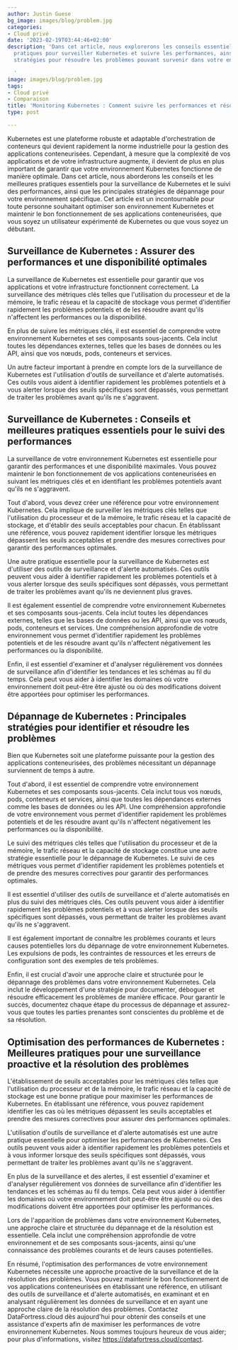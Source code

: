 ```yaml
---
author: Justin Guese
bg_image: images/blog/problem.jpg
categories:
- Cloud privé
date: '2023-02-19T03:44:46+02:00'
description: 'Dans cet article, nous explorerons les conseils essentiels et les meilleures
  pratiques pour surveiller Kubernetes et suivre les performances, ainsi que les meilleures
  stratégies pour résoudre les problèmes pouvant survenir dans votre environnement.

  '
image: images/blog/problem.jpg
tags:
- Cloud privé
- Comparaison
title: 'Monitoring Kubernetes : Comment suivre les performances et résoudre les problèmes'
type: post

---
```

Kubernetes est une plateforme robuste et adaptable d'orchestration de conteneurs qui devient rapidement la norme industrielle pour la gestion des applications conteneurisées. Cependant, à mesure que la complexité de vos applications et de votre infrastructure augmente, il devient de plus en plus important de garantir que votre environnement Kubernetes fonctionne de manière optimale. Dans cet article, nous aborderons les conseils et les meilleures pratiques essentiels pour la surveillance de Kubernetes et le suivi des performances, ainsi que les principales stratégies de dépannage pour votre environnement spécifique. Cet article est un incontournable pour toute personne souhaitant optimiser son environnement Kubernetes et maintenir le bon fonctionnement de ses applications conteneurisées, que vous soyez un utilisateur expérimenté de Kubernetes ou que vous soyez un débutant.

## Surveillance de Kubernetes : Assurer des performances et une disponibilité optimales

La surveillance de Kubernetes est essentielle pour garantir que vos applications et votre infrastructure fonctionnent correctement. La surveillance des métriques clés telles que l'utilisation du processeur et de la mémoire, le trafic réseau et la capacité de stockage vous permet d'identifier rapidement les problèmes potentiels et de les résoudre avant qu'ils n'affectent les performances ou la disponibilité.

En plus de suivre les métriques clés, il est essentiel de comprendre votre environnement Kubernetes et ses composants sous-jacents. Cela inclut toutes les dépendances externes, telles que les bases de données ou les API, ainsi que vos nœuds, pods, conteneurs et services.

Un autre facteur important à prendre en compte lors de la surveillance de Kubernetes est l'utilisation d'outils de surveillance et d'alerte automatisés. Ces outils vous aident à identifier rapidement les problèmes potentiels et à vous alerter lorsque des seuils spécifiques sont dépassés, vous permettant de traiter les problèmes avant qu'ils ne s'aggravent.

## Surveillance de Kubernetes : Conseils et meilleures pratiques essentiels pour le suivi des performances

La surveillance de votre environnement Kubernetes est essentielle pour garantir des performances et une disponibilité maximales. Vous pouvez maintenir le bon fonctionnement de vos applications conteneurisées en suivant les métriques clés et en identifiant les problèmes potentiels avant qu'ils ne s'aggravent.

Tout d'abord, vous devez créer une référence pour votre environnement Kubernetes. Cela implique de surveiller les métriques clés telles que l'utilisation du processeur et de la mémoire, le trafic réseau et la capacité de stockage, et d'établir des seuils acceptables pour chacun. En établissant une référence, vous pouvez rapidement identifier lorsque les métriques dépassent les seuils acceptables et prendre des mesures correctives pour garantir des performances optimales.

Une autre pratique essentielle pour la surveillance de Kubernetes est d'utiliser des outils de surveillance et d'alerte automatisés. Ces outils peuvent vous aider à identifier rapidement les problèmes potentiels et à vous alerter lorsque des seuils spécifiques sont dépassés, vous permettant de traiter les problèmes avant qu'ils ne deviennent plus graves.

Il est également essentiel de comprendre votre environnement Kubernetes et ses composants sous-jacents. Cela inclut toutes les dépendances externes, telles que les bases de données ou les API, ainsi que vos nœuds, pods, conteneurs et services. Une compréhension approfondie de votre environnement vous permet d'identifier rapidement les problèmes potentiels et de les résoudre avant qu'ils n'affectent négativement les performances ou la disponibilité.

Enfin, il est essentiel d'examiner et d'analyser régulièrement vos données de surveillance afin d'identifier les tendances et les schémas au fil du temps. Cela peut vous aider à identifier les domaines où votre environnement doit peut-être être ajusté ou où des modifications doivent être apportées pour optimiser les performances.

## Dépannage de Kubernetes : Principales stratégies pour identifier et résoudre les problèmes

Bien que Kubernetes soit une plateforme puissante pour la gestion des applications conteneurisées, des problèmes nécessitant un dépannage surviennent de temps à autre.

Tout d'abord, il est essentiel de comprendre votre environnement Kubernetes et ses composants sous-jacents. Cela inclut tous vos nœuds, pods, conteneurs et services, ainsi que toutes les dépendances externes comme les bases de données ou les API. Une compréhension approfondie de votre environnement vous permet d'identifier rapidement les problèmes potentiels et de les résoudre avant qu'ils n'affectent négativement les performances ou la disponibilité.

Le suivi des métriques clés telles que l'utilisation du processeur et de la mémoire, le trafic réseau et la capacité de stockage constitue une autre stratégie essentielle pour le dépannage de Kubernetes. Le suivi de ces métriques vous permet d'identifier rapidement les problèmes potentiels et de prendre des mesures correctives pour garantir des performances optimales.

Il est essentiel d'utiliser des outils de surveillance et d'alerte automatisés en plus du suivi des métriques clés. Ces outils peuvent vous aider à identifier rapidement les problèmes potentiels et à vous alerter lorsque des seuils spécifiques sont dépassés, vous permettant de traiter les problèmes avant qu'ils ne s'aggravent.

Il est également important de connaître les problèmes courants et leurs causes potentielles lors du dépannage de votre environnement Kubernetes. Les expulsions de pods, les contraintes de ressources et les erreurs de configuration sont des exemples de tels problèmes.

Enfin, il est crucial d'avoir une approche claire et structurée pour le dépannage des problèmes dans votre environnement Kubernetes. Cela inclut le développement d'une stratégie pour documenter, déboguer et résoudre efficacement les problèmes de manière efficace. Pour garantir le succès, documentez chaque étape du processus de dépannage et assurez-vous que toutes les parties prenantes sont conscientes du problème et de sa résolution.


## Optimisation des performances de Kubernetes : Meilleures pratiques pour une surveillance proactive et la résolution des problèmes

L'établissement de seuils acceptables pour les métriques clés telles que l'utilisation du processeur et de la mémoire, le trafic réseau et la capacité de stockage est une bonne pratique pour maximiser les performances de Kubernetes. En établissant une référence, vous pouvez rapidement identifier les cas où les métriques dépassent les seuils acceptables et prendre des mesures correctives pour assurer des performances optimales.

L'utilisation d'outils de surveillance et d'alerte automatisés est une autre pratique essentielle pour optimiser les performances de Kubernetes. Ces outils peuvent vous aider à identifier rapidement les problèmes potentiels et à vous informer lorsque des seuils spécifiques sont dépassés, vous permettant de traiter les problèmes avant qu'ils ne s'aggravent.

En plus de la surveillance et des alertes, il est essentiel d'examiner et d'analyser régulièrement vos données de surveillance afin d'identifier les tendances et les schémas au fil du temps. Cela peut vous aider à identifier les domaines où votre environnement doit peut-être être ajusté ou où des modifications doivent être apportées pour optimiser les performances.

Lors de l'apparition de problèmes dans votre environnement Kubernetes, une approche claire et structurée du dépannage et de la résolution est essentielle. Cela inclut une compréhension approfondie de votre environnement et de ses composants sous-jacents, ainsi qu'une connaissance des problèmes courants et de leurs causes potentielles.

En résumé, l'optimisation des performances de votre environnement Kubernetes nécessite une approche proactive de la surveillance et de la résolution des problèmes. Vous pouvez maintenir le bon fonctionnement de vos applications conteneurisées en établissant une référence, en utilisant des outils de surveillance et d'alerte automatisés, en examinant et en analysant régulièrement les données de surveillance et en ayant une approche claire de la résolution des problèmes. Contactez DataFortress.cloud dès aujourd'hui pour obtenir des conseils et une assistance d'experts afin de maximiser les performances de votre environnement Kubernetes. Nous sommes toujours heureux de vous aider; pour plus d'informations, visitez https://datafortress.cloud/contact.
